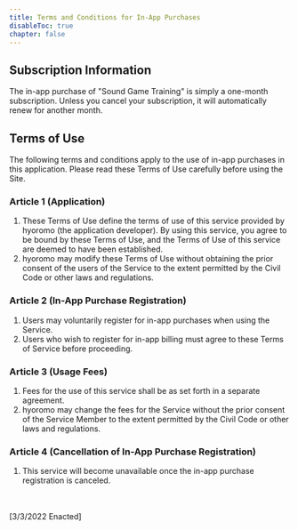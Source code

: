 ```yaml
---
title: Terms and Conditions for In-App Purchases
disableToc: true
chapter: false
---
```


## Subscription Information

The in-app purchase of "Sound Game Training" is simply a one-month subscription.
Unless you cancel your subscription, it will automatically renew for another month.

## Terms of Use

The following terms and conditions apply to the use of in-app purchases in this application.
Please read these Terms of Use carefully before using the Site.

### Article 1 (Application)

1. These Terms of Use define the terms of use of this service provided by hyoromo (the application developer). By using this service, you agree to be bound by these Terms of Use, and the Terms of Use of this service are deemed to have been established.
2. hyoromo may modify these Terms of Use without obtaining the prior consent of the users of the Service to the extent permitted by the Civil Code or other laws and regulations.

### Article 2 (In-App Purchase Registration)

1. Users may voluntarily register for in-app purchases when using the Service.
2. Users who wish to register for in-app billing must agree to these Terms of Service before proceeding.

### Article 3 (Usage Fees)

1. Fees for the use of this service shall be as set forth in a separate agreement.
2. hyoromo may change the fees for the Service without the prior consent of the Service Member to the extent permitted by the Civil Code or other laws and regulations.

### Article 4 (Cancellation of In-App Purchase Registration)

1. This service will become unavailable once the in-app purchase registration is canceled.


<br><br>
[3/3/2022 Enacted]